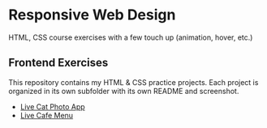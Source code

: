 # Responsive Web Design
HTML, CSS course exercises with a few touch up (animation, hover, etc.)

## Frontend Exercises

This repository contains my HTML & CSS practice projects. 
Each project is organized in its own subfolder with its own README and screenshot.

- [Live Cat Photo App](https://josephvyse.github.io/frontend-exercises/01-cat-photo-app/)
- [Live Cafe Menu](https://josephvyse.github.io/frontend-exercises/02-cafe-menu/)

